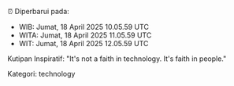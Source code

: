 ⏰ Diperbarui pada:
- WIB: Jumat, 18 April 2025 10.05.59 UTC
- WITA: Jumat, 18 April 2025 11.05.59 UTC
- WIT: Jumat, 18 April 2025 12.05.59 UTC

Kutipan Inspiratif:
"It's not a faith in technology. It's faith in people."


Kategori: technology

